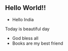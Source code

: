 ## Hello World!!
+ Hello India

Today is beautiful day

+ God bless all
+ Books are my best friend

